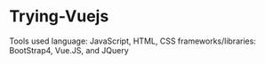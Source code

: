 # Trying-Vuejs
Tools used
  language: JavaScript, HTML, CSS
  frameworks/libraries: BootStrap4, Vue.JS, and JQuery

